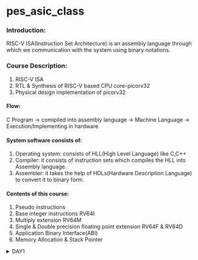 # pes_asic_class
### Introduction:

RISC-V ISA(Instruction Set Architecture) is an assembly language through which we communication with the system using binary notations.

### Course Description:

1. RISC-V ISA
2. RTL & Synthesis of RISC-V based CPU core-picorv32
3. Physical design implementation of picorv32

#### Flow:

C Program -> comipiled into assembly language -> Machine Language -> Execution/Implementing in hardware

#### System software consists of:
1) Operating system: consists of HLL(High Level Language) like C,C++
2) Compiler: it consists of instruction sets which compiles the HLL into Assembly language.
3) Assembler: it takes the help of HDLs(Hardware Description Language) to convert it to binary form. 


#### Contents of this course:
  1. Pseudo instructions
  2. Base integer instructions RV64I
  3. Multiply extension RV64M
  4. Single & Double precision floating point extension RV64F & RV64D
  5. Application Binary Interface(ABI)
  6. Memory Allocation & Stack Pointer

<details>

<summary>DAY1</summary>

Write a C program to calculate sum of numbers from 1 to n.

* **Compiling using C**

![lab1](https://github.com/NishitaNJ/pes_asic_class/assets/142140741/dc061fd3-aa77-43b7-a895-ec8ad269d913)

leafpad - It is a simple open source text editor fot Linux similar to Notepad in Windows

![sumncode](https://github.com/NishitaNJ/pes_asic_class/assets/142140741/da0e7ecf-0612-4790-b80f-cfb5616e346a)


* **Compile using RISC-V simulator**

`riscv64-unknown-elf-gcc -O1 -mabi=lp64 -march=rv64i -o sumn.o sumn.c`  
  -O1 : This is an optimization flag that tells the compiler to optimize the generated code for performance. -O1 flag is a moderate level of optimization. 

![lab2](https://github.com/NishitaNJ/pes_asic_class/assets/142140741/a172e2a2-2405-456f-8f67-1b23f2a474c2)

* **Optimization results when used -O1 optimization flag:**
![O1](https://github.com/NishitaNJ/pes_asic_class/assets/142140741/df255613-656e-4fbe-81cf-921391344ed1)

`riscv64-unknown-elf-gcc -Ofast -mabi=lp64 -march=rv64i -o sumn.o sumn.c`

  -Ofast : This is an optimization flag that specifies aggressive optimization settings for the generated code.
    
![Ofast](https://github.com/NishitaNJ/pes_asic_class/assets/142140741/d2996d6d-c839-433d-af08-252c7ecc510f)

* **Optimization results when used -Ofast optimization flag:**
![Ofast2](https://github.com/NishitaNJ/pes_asic_class/assets/142140741/ad7c893e-684a-4c38-83a6-3d23e7f02da3)


* **Spike simulation**

  *Spike is a RISC-V ISA (Instruction Set Architecture) simulator designed to simulate RISC-V processors at various privilege levels. It's often used for development, debugging, and testing of RISC-V software without requiring actual hardware.*

`spike pk sumn.o`

-> spike: This command is used to invoke the spike simulator.

  -> pk: The proxy kernel is a small, simple kernel that serves as an interface between user level software and the simulator.

![spike](https://github.com/NishitaNJ/pes_asic_class/assets/142140741/69bcb558-0c87-40a6-b072-8c6d00585288)

* **Debugging using Spike**

 *Debugging using Spike involves using the Spike simulator, along with GDB(GNU Debugger), to analyze and troubleshoot issues in RISC-V software*

 `spike -d pk sumn.o`
 
  -> -d : This flag enables the debug mode in Spike.
![debug](https://github.com/NishitaNJ/pes_asic_class/assets/142140741/4a2d1c24-3c99-4417-95f5-e697ee1fa4fb)


![debug2](https://github.com/NishitaNJ/pes_asic_class/assets/142140741/82dcd3ce-d026-40ac-bb54-fc85917bd691)

</details>
